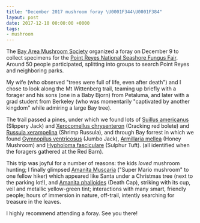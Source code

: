 ```yaml
---
title: "December 2017 mushroom foray \U0001F344\U0001F384"
layout: post
date: 2017-12-10 00:00:00 +0000
tags:
- mushroom
---
```

The [Bay Area Mushroom Society](http://www.bayareamushrooms.org/) organized a foray on December 9 to collect specimens for the [Point Reyes National Seashore Fungus Fair](https://www.nps.gov/pore/planyourvisit/events_fungusfair.htm). Around 50 people participated, splitting into groups to search Point Reyes and neighboring parks.

My wife (who observed "trees were full of life, even after death") and I chose to look along the Mt Wittenberg trail, teaming up briefly with a forager and his sons (one in a Baby Bjorn) from Petaluma, and later with a grad student from Berkeley (who was momentarily "captivated by another kingdom" while admiring a large Bay tree).

The trail passed a pines, under which we found lots of [Suillus americanus](https://www.inaturalist.org/taxa/125716-Suillus-americanus) (Slippery Jack) and [Xerocomellus chrysenteron](https://www.inaturalist.org/taxa/438013-Xerocomellus-chrysenteron) (Cracking red bolete) and [Russula xerampelina](https://www.inaturalist.org/taxa/154875-Russula-xerampelina) (Shrimp Russula), and through Bay forrest in which we found [Gymnopilus ventricosus](https://www.inaturalist.org/taxa/348809-Gymnopilus-ventricosus) (Jumbo Jack), [Armillaria mellea](https://www.inaturalist.org/taxa/55950-Armillaria-mellea) (Honey Mushroom) and ‎[Hypholoma fasciculare](https://www.inaturalist.org/taxa/48767-Hypholoma-fasciculare) (Sulphur Tuft). (all identified when the foragers gathered at the Red Barn).

This trip was joyful for a number of reasons: the kids _loved_ mushroom hunting; I finally glimpsed [Amanita Muscaria](https://www.inaturalist.org/taxa/48715-Amanita-muscaria) ("Super Mario mushroom" to one fellow hiker) which appeared like Santa under a Christmas tree (next to the parking lot!), and [Amanita phalloides](https://www.inaturalist.org/taxa/52135-Amanita-phalloides) (Death Cap), striking with its cup, veil and metallic yellow-green tint; interactions with many smart, friendly people; hours of immersion in nature, off-trail, intently searching for treasure in the leaves.

I highly recommend attending a foray. See you there!